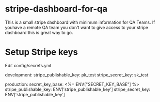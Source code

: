 # stripe-dashboard-for-qa
This is a small stripe dashboard with minimum information for QA Teams. If youhave a remote QA team you don't want to give access to your stripe dashboard this is great way to go.

# Setup Stripe keys
Edit config/secrets.yml

development:
  stripe_publishable_key: pk_test
  stripe_secret_key: sk_test

production:
  secret_key_base: <%= ENV["SECRET_KEY_BASE"] %>
  stripe_publishable_key: ENV['stripe_publishable_key']
  stripe_secret_key: ENV['stripe_publishable_key']